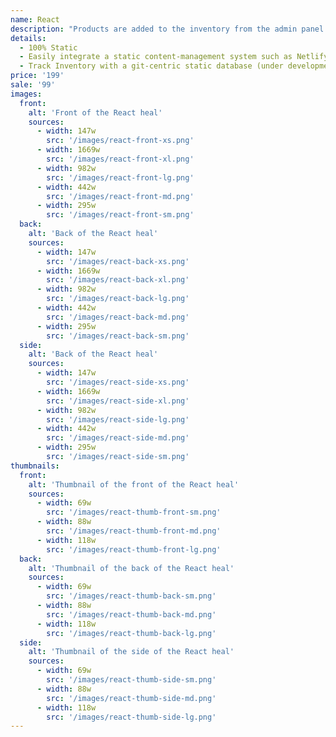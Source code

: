 ```yaml
---
name: React
description: "Products are added to the inventory from the admin panel. You can access this from the gocommerce.com/admin page. Check it out to learn more.\_"
details:
  - 100% Static
  - Easily integrate a static content-management system such as Netlify-CMS
  - Track Inventory with a git-centric static database (under development)
price: '199'
sale: '99'
images:
  front:
    alt: 'Front of the React heal'
    sources:
      - width: 147w
        src: '/images/react-front-xs.png'
      - width: 1669w
        src: '/images/react-front-xl.png'
      - width: 982w
        src: '/images/react-front-lg.png'
      - width: 442w
        src: '/images/react-front-md.png'
      - width: 295w
        src: '/images/react-front-sm.png'
  back:
    alt: 'Back of the React heal'
    sources:
      - width: 147w
        src: '/images/react-back-xs.png'
      - width: 1669w
        src: '/images/react-back-xl.png'
      - width: 982w
        src: '/images/react-back-lg.png'
      - width: 442w
        src: '/images/react-back-md.png'
      - width: 295w
        src: '/images/react-back-sm.png'
  side:
    alt: 'Back of the React heal'
    sources:
      - width: 147w
        src: '/images/react-side-xs.png'
      - width: 1669w
        src: '/images/react-side-xl.png'
      - width: 982w
        src: '/images/react-side-lg.png'
      - width: 442w
        src: '/images/react-side-md.png'
      - width: 295w
        src: '/images/react-side-sm.png'
thumbnails:
  front:
    alt: 'Thumbnail of the front of the React heal'
    sources:
      - width: 69w
        src: '/images/react-thumb-front-sm.png'
      - width: 88w
        src: '/images/react-thumb-front-md.png'
      - width: 118w
        src: '/images/react-thumb-front-lg.png'
  back:
    alt: 'Thumbnail of the back of the React heal'
    sources:
      - width: 69w
        src: '/images/react-thumb-back-sm.png'
      - width: 88w
        src: '/images/react-thumb-back-md.png'
      - width: 118w
        src: '/images/react-thumb-back-lg.png'
  side:
    alt: 'Thumbnail of the side of the React heal'
    sources:
      - width: 69w
        src: '/images/react-thumb-side-sm.png'
      - width: 88w
        src: '/images/react-thumb-side-md.png'
      - width: 118w
        src: '/images/react-thumb-side-lg.png'
---
```

